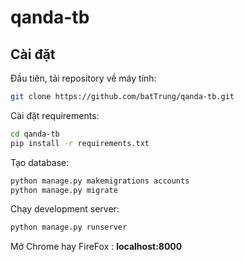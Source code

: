 # qanda-tb

## Cài đặt

Đầu tiên, tải repository về máy tính:

```bash
git clone https://github.com/batTrung/qanda-tb.git
```

Cài đặt requirements:

```bash
cd qanda-tb
pip install -r requirements.txt
```

Tạo database:

```bash
python manage.py makemigrations accounts
python manage.py migrate
```

Chạy development server:

```bash
python manage.py runserver
```

Mở Chrome hay FireFox : **localhost:8000**

